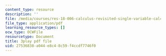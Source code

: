 ```yaml
---
content_type: resource
description: ''
file: /media/courses/res-18-006-calculus-revisited-single-variable-calculus-fall-2010/27536838a044e8c48c59f4ccdf7746f0_WfdBrggGJyg.pdf
file_type: application/pdf
learning_resource_types: []
ocw_type: OCWFile
resourcetype: Document
title: 3play pdf file
uid: 27536838-a044-e8c4-8c59-f4ccdf7746f0
---
```

